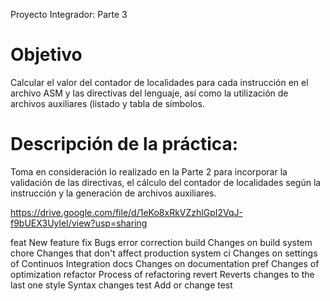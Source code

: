 Proyecto Integrador: Parte 3

# Objetivo
Calcular el valor del contador de localidades para cada instrucción en el archivo ASM y las 
directivas del lenguaje, así como la utilización de archivos auxiliares (listado y tabla de 
símbolos.

# Descripción de la práctica: 
Toma en consideración lo realizado en la Parte 2 para incorporar la validación de las 
directivas, el cálculo del contador de localidades según la instrucción y la generación de 
archivos auxiliares. 

https://drive.google.com/file/d/1eKo8xRkVZzhlGpI2VqJ-f9bUEX3UyleI/view?usp=sharing

feat	New feature
fix	Bugs error correction
build	Changes on build system
chore	Changes that don't affect production system
ci	Changes on settings of Continuos Integration
docs	Changes on documentation
pref	Changes of optimization
refactor	Process of refactoring
revert	Reverts changes to the last one
style	Syntax changes
test	Add or change test

